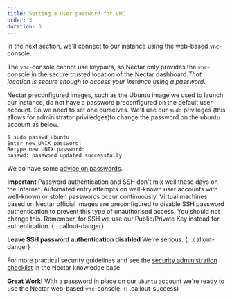 ```yaml
---
title: Setting a user password for VNC
order: 3
duration: 3
---
```


In the next section, we'll connect to our instance using the web-based `vnc`-console.

The `vnc`-console cannot use keypairs, so Nectar only provides the `vnc`-console in the secure trusted location of the Nectar dashboard.*That location is secure enough to access your instance using a password*.

Nectar preconfigured images, such as the Ubuntu image we used to launch our instance, do not have a password preconfigured on the default user account. So we need to set one ourselves. We'll use our `sudo` privileges (this allows for administrator priviledges)to change the password on the ubuntu account as below.

```
$ sudo passwd ubuntu
Enter new UNIX password:
Retype new UNIX password:
passwd: password updated successfully
```

We do have some [advice on passwords](https://support.ehelp.edu.au/support/solutions/articles/6000213823-passwords).

**Important**
Password authentication and SSH don't mix well these days on the Internet. Automated entry attempts on well-known user accounts with well-known or stolen passwords occur continuously. Virtual machines based on Nectar official images are preconfigured to disable SSH password authentication to prevent this type of unauthorised access. You should not change this. Remember, for SSH we use our Public/Private Key instead for authentication.
{: .callout-danger}

 **Leave SSH password authentication disabled**
We're serious.
{: .callout-danger}

For more practical security guidelines and see the [security administration checklist](https://support.ehelp.edu.au/support/solutions/articles/6000091906-security-administration-checklist) in the Nectar knowledge base

**Great Work!**
With a password in place on our `ubuntu` account we're ready to use the Nectar web-based `vnc`-console.
{: .callout-success}
